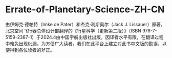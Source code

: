 # Errate-of-Planetary-Science-ZH-CN
由伊姆克·德帕特（Imke de Pater）和杰克·利斯奥尔（Jack J. Lissauer）原著，北京空间飞行器总体设计部翻译的《行星科学（更新第二版）》（ISBN 978-7-5159-2387-1）于2024.4由中国宇航出版社出版。因译者水平有限，在翻译过程中难免出现纰漏，为方便广大读者，我们在此平台上建立对此书中文版的勘误，以便得到各位读者的斧正。
